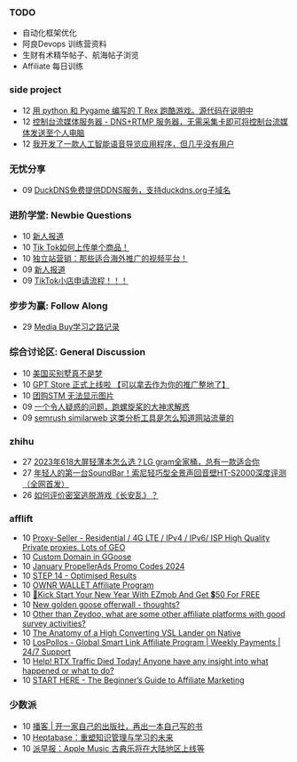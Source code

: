 ### TODO
-  自动化框架优化
-  阿良Devops 训练营资料
-  生财有术精华帖子、航海帖子浏览
-  Affiliate 每日训练

### side project
<!-- sideproject:START -->
-  12 [用 python 和 Pygame 编写的 T Rex 跑酷游戏。源代码在说明中](https://www.youtube.com/watch?v=pZySIXSelCA)
-  12 [控制台流媒体服务器 - DNS+RTMP 服务器，无需采集卡即可将控制台流媒体发送至个人电脑](https://github.com/Aioros/console-streaming-server)
-  12 [我开发了一款人工智能语音导览应用程序，但几乎没有用户](https://www.reddit.com/r/SideProject/comments/18gpp0e/ive_built_an_ai_audio_tour_app_but_have_almost_no/)<!-- sideproject:END -->


### 无忧分享
<!-- ruyo:START -->
-  09 [DuckDNS免费提供DDNS服务，支持duckdns.org子域名](https://51.ruyo.net/18593.html)<!-- ruyo:END -->

### 进阶学堂: Newbie Questions
<!-- advertcn1:START -->
-  10 [新人报道](https://www.advertcn.com/thread-113621-1-1.html)
-  10 [Tik Tok如何上传单个商品！](https://www.advertcn.com/thread-113620-1-1.html)
-  10 [独立站营销：那些适合海外推广的视频平台！](https://www.advertcn.com/thread-113614-1-1.html)
-  09 [新人报道](https://www.advertcn.com/thread-113606-1-1.html)
-  09 [TikTok小店申请流程！！！](https://www.advertcn.com/thread-113604-1-1.html)<!-- advertcn1:END -->

### 步步为赢: Follow Along
<!-- advertcn2:START -->
-  29 [Media Buy学习之路记录](https://www.advertcn.com/thread-113493-1-1.html)<!-- advertcn2:END -->

### 综合讨论区: General Discussion
<!-- advertcn3:START -->
-  10 [美国买别墅真不是梦](https://www.advertcn.com/thread-113618-1-1.html)
-  10 [GPT Store 正式上线啦 【可以拿去作为你的推广整地了】](https://www.advertcn.com/thread-113617-1-1.html)
-  10 [团购STM 无法显示图片](https://www.advertcn.com/thread-113611-1-1.html)
-  09 [一个令人疑惑的问题，跑螺旋桨的大神求解惑](https://www.advertcn.com/thread-113610-1-1.html)
-  09 [semrush similarweb 这类分析工具是怎么知道网站流量的](https://www.advertcn.com/thread-113608-1-1.html)<!-- advertcn3:END -->


### zhihu
<!-- zhihu:START -->
-  27 [2023年618大屏轻薄本怎么选？LG gram全家桶，总有一款适合你](http://zhuanlan.zhihu.com/p/632641888?utm_campaign=rss&utm_medium=rss&utm_source=rss&utm_content=title)
-  27 [年轻人的第一台SoundBar！索尼轻巧型全景声回音壁HT-S2000深度评测（全网首发）](http://zhuanlan.zhihu.com/p/630990296?utm_campaign=rss&utm_medium=rss&utm_source=rss&utm_content=title)
-  26 [如何评价密室逃脱游戏《长安乱》？](http://www.zhihu.com/question/563950552/answer/3045961312?utm_campaign=rss&utm_medium=rss&utm_source=rss&utm_content=title)<!-- zhihu:END -->

### afflift
<!-- afflift:START -->
-  10 [Proxy-Seller - Residential / 4G LTE / IPv4 / IPv6/ ISP High Quality Private proxies. Lots of GEO](https://afflift.com/f/threads/proxy-seller-residential-4g-lte-ipv4-ipv6-isp-high-quality-private-proxies-lots-of-geo.11946/)
-  10 [Custom Domain in GGoose](https://afflift.com/f/threads/custom-domain-in-ggoose.11805/)
-  10 [January PropellerAds Promo Codes 2024](https://afflift.com/f/threads/january-propellerads-promo-codes-2024.12417/)
-  10 [STEP 14 - Optimised Results](https://afflift.com/f/threads/step-14-optimised-results.12325/)
-  10 [OWNR WALLET Affiliate Program](https://afflift.com/f/threads/ownr-wallet-affiliate-program.9733/)
-  10 [🎉Kick Start Your New Year With EZmob And Get 💲50 For FREE](https://afflift.com/f/threads/%F0%9F%8E%89kick-start-your-new-year-with-ezmob-and-get-%F0%9F%92%B250-for-free.12431/)
-  10 [New golden goose offerwall - thoughts?](https://afflift.com/f/threads/new-golden-goose-offerwall-thoughts.12428/)
-  10 [Other than Zeydoo, what are some other affiliate platforms with good survey activities?](https://afflift.com/f/threads/other-than-zeydoo-what-are-some-other-affiliate-platforms-with-good-survey-activities.12398/)
-  10 [The Anatomy of a High Converting VSL Lander on Native](https://afflift.com/f/threads/the-anatomy-of-a-high-converting-vsl-lander-on-native.12415/)
-  10 [LosPollos - Global Smart Link Affiliate Program | Weekly Payments | 24/7 Support](https://afflift.com/f/threads/lospollos-global-smart-link-affiliate-program-weekly-payments-24-7-support.1702/)
-  10 [Help! RTX Traffic Died Today! Anyone have any insight into what happened or what to do?](https://afflift.com/f/threads/help-rtx-traffic-died-today-anyone-have-any-insight-into-what-happened-or-what-to-do.10847/)
-  10 [START HERE - The Beginner’s Guide to Affiliate Marketing](https://afflift.com/f/threads/start-here-the-beginner%E2%80%99s-guide-to-affiliate-marketing.12310/)<!-- afflift:END -->

### 少数派
<!-- sspai:START -->
-  10 [播客 | 开一家自己的出版社，再出一本自己写的书](https://sspai.com/post/85675)
-  10 [Heptabase：重塑知识管理与学习的未来](https://sspai.com/post/85171)
-  10 [派早报：Apple Music 古典乐将在大陆地区上线等](https://sspai.com/post/85699)<!-- sspai:END -->
